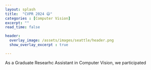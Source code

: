 ```yaml
---
layout: splash
title:  "CVPR 2024 😃"
categories : [Computer Vision]
excerpt: ""
read_time: false

header: 
  overlay_image: /assets/images/seattle/header.png
  show_overlay_excerpt : true

---
```


As a Graduate Researhc Assistant in Computer Vision, we participated 